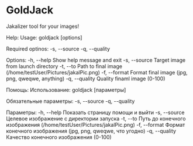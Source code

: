 # GoldJack
Jakalizer tool for your images!

Help:
Usage: goldjack [options]

Required optinos:
  -s, --source
  -q, --quality

Options:
  -h, --help             Show help message and exit
  -s, --source           Target image from launch directory
  -t, --to               Path to final image (/home/testUser/Pictures/jakalPic.png)
  -f, --format           Format final image (jpg, png, qweqwe, anything)
  -q, --quality          Quality finaml image (0-100)

Помощь:
Использование: goldjack [параметры]

Обязательные параметры:
  -s, --source
  -q, --quality
  
Параметры:
  -h, --help             Показать страницу помощи и выйти
  -s, --source           Целевое изображение с директории запуска
  -t, --to               Путь до конечного изображения (/home/testUser/Pictures/jakalPic.png)
  -f, --format           Формат конечного изображения (jpg, png, qweqwe, что угодно)
  -q, --quality          Качество конeчного изображения (0-100)
